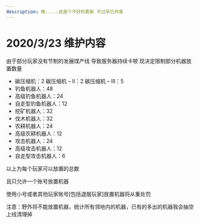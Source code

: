 ```yaml
---
description: 哦.....这是个不好的更新 不过早已作废
---
```


# 2020/3/23 维护内容

由于部分玩家没有节制的发展煤产线 导致服务器持续卡顿 现决定限制部分机器放置数量

* 碳压缩机：2 碳压缩机 – II：2 碳压缩机 – III：5
* 钓鱼机器人：48
* 高级钓鱼机器人：24
* 自走型钓鱼机器人：12
* 挖矿机器人：32
* 伐木机器人：32
* 农耕机器人：24
* 高级农耕机器人：12
* 攻击机器人：24
* 高级攻击机器人：12
* 自走型攻击机器人：6

以上为每个玩家可以放置的总数

且只允许一个账号放置机器

使用小号或者其他玩家账号\[包括退服玩家]放置机器将从重处罚

注意：野外将不能放置机器，统计所有领地内的机器，已有的多出的机器我会抽空上线清理掉
